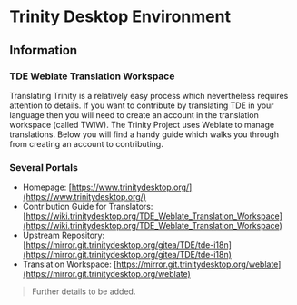 # Trinity Desktop Environment

## Information

### TDE Weblate Translation Workspace

Translating Trinity is a relatively easy process which nevertheless requires attention to details. If you want to contribute by translating TDE in your language then you will need to create an account in the translation workspace (called TWIW). The Trinity Project uses Weblate to manage translations. Below you will find a handy guide which walks you through from creating an account to contributing.

### Several Portals

- Homepage: [https://www.trinitydesktop.org/](https://www.trinitydesktop.org/)
- Contribution Guide for Translators: [https://wiki.trinitydesktop.org/TDE_Weblate_Translation_Workspace](https://wiki.trinitydesktop.org/TDE_Weblate_Translation_Workspace)
- Upstream Repository: [https://mirror.git.trinitydesktop.org/gitea/TDE/tde-i18n](https://mirror.git.trinitydesktop.org/gitea/TDE/tde-i18n)
- Translation Workspace: [https://mirror.git.trinitydesktop.org/weblate](https://mirror.git.trinitydesktop.org/weblate)

> Further details to be added.
